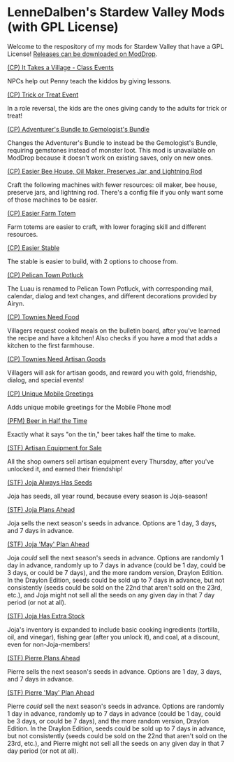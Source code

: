 # LenneDalben's Stardew Valley Mods (with GPL License)
Welcome to the respository of my mods for Stardew Valley that have a GPL License! <a href="https://www.moddrop.com/stardew-valley/profile/213628">Releases can be downloaded on ModDrop</a>.


<a href="https://github.com/LenneDalben/StardewValleyModsGPL/tree/main/%5BCP%5D%20It%20Takes%20a%20Village%20-%20Class%20Events">(CP) It Takes a Village - Class Events</a>

 NPCs help out Penny teach the kiddos by giving lessons.


<a href="https://github.com/LenneDalben/StardewValleyModsGPL/tree/main/%5BCP%5D%20Trick%20or%20Treat%20Event!">(CP) Trick or Treat Event</a>

 In a role reversal, the kids are the ones giving candy to the adults for trick or treat!


<a href="https://github.com/LenneDalben/StardewValleyModsGPL/tree/main/%5BCP%5D%20Adventurer's%20Bundle%20to%20Gemologist's%20Bundle">(CP) Adventurer's Bundle to Gemologist's Bundle</a>

Changes the Adventurer's Bundle to instead be the Gemologist's Bundle, requiring gemstones instead of monster loot. This mod is unavailable on ModDrop because it doesn't work on existing saves, only on new ones.


<a href="https://github.com/LenneDalben/StardewValleyModsGPL/tree/main/%5BCP%5D%20Easier%20Bee%20House%2C%20Oil%20Maker%2C%20Preserves%20Jar%2C%20and%20Lightning%20Rod">(CP) Easier Bee House, Oil Maker, Preserves Jar, and Lightning Rod</a>

Craft the following machines with fewer resources: oil maker, bee house, preserve jars, and lightning rod. There's a config file if you only want some of those machines to be easier.


<a href="https://github.com/LenneDalben/StardewValleyModsGPL/tree/main/%5BCP%5D%20Easier%20Farm%20Totem">(CP) Easier Farm Totem</a>

 Farm totems are easier to craft, with lower foraging skill and different resources.


<a href="https://github.com/LenneDalben/StardewValleyModsGPL/tree/main/%5BCP%5D%20Easier%20Stable">(CP) Easier Stable</a>

The stable is easier to build, with 2 options to choose from.

<a href="https://github.com/LenneDalben/StardewValleyModsGPL/tree/main/%5BCP%5D%20Pelican%20Town%20Potluck">(CP) Pelican Town Potluck</a>

The Luau is renamed to Pelican Town Potluck, with corresponding mail, calendar, dialog and text changes, and different decorations provided by Airyn.


<a href="https://github.com/LenneDalben/StardewValleyModsGPL/tree/main/%5BCP%5D%20Townies%20Need%20Food!">(CP) Townies Need Food</a>

Villagers request cooked meals on the bulletin board, after you've learned the recipe and have a kitchen! Also checks if you have a mod that adds a kitchen to the first farmhouse.


<a href="https://github.com/LenneDalben/StardewValleyModsGPL/blob/main/%5BCP%5D%20Townies%20Need%20Artisan%20Goods/">(CP) Townies Need Artisan Goods</a>

Villagers will ask for artisan goods, and reward you with gold, friendship, dialog, and special events!


<a href="https://github.com/LenneDalben/StardewValleyModsGPL/tree/main/%5BCP%5D%20Unique%20Mobile%20Greetings">(CP) Unique Mobile Greetings</a>

Adds unique mobile greetings for the Mobile Phone mod!


<a href="https://github.com/LenneDalben/StardewValleyModsGPL/tree/main/%5BPFM%5D%20Beer%20in%20Half%20the%20Time">(PFM) Beer in Half the Time</a>

Exactly what it says "on the tin," beer takes half the time to make.


<a href="https://github.com/LenneDalben/StardewValleyModsGPL/tree/main/Artisan%20Equipment%20for%20Sale">(STF) Artisan Equipment for Sale</a>

All the shop owners sell artisan equipment every Thursday, after you've unlocked it, and earned their friendship!


<a href="https://github.com/LenneDalben/StardewValleyModsGPL/tree/main/Joja%20Always%20Has%20Seeds">(STF) Joja Always Has Seeds</a>

Joja has seeds, all year round, because every season is Joja-season!


<a href="https://github.com/LenneDalben/StardewValleyModsGPL/tree/main/Joja%20Plans%20Ahead%20-%20All">(STF) Joja Plans Ahead</a>

Joja sells the next season's seeds in advance. Options are 1 day, 3 days, and 7 days in advance.


<a href="https://github.com/LenneDalben/StardewValleyModsGPL/tree/main/Joja%20'May'%20Plan%20Ahead%20-%20All">(STF) Joja 'May' Plan Ahead</a>

Joja *could* sell the next season's seeds in advance. Options are randomly 1 day in advance, randomly up to 7 days in advance (could be 1 day, could be 3 days, or could be 7 days), and the more random version, Draylon Edition. In the Draylon Edition, seeds could be sold up to 7 days in advance, but not consistently (seeds could be sold on the 22nd that aren't sold on the 23rd, etc.), and Joja might not sell all the seeds on any given day in that 7 day period (or not at all).


<a href="https://github.com/LenneDalben/StardewValleyModsGPL/tree/main/Joja%20Has%20Extra%20Stock">(STF) Joja Has Extra Stock</a>

Joja's inventory is expanded to include basic cooking ingredients (tortilla, oil, and vinegar), fishing gear (after you unlock it), and coal, at a discount, even for non-Joja-members!


<a href="https://github.com/LenneDalben/StardewValleyModsGPL/tree/main/Pierre%20Plans%20Ahead%20-%20All">(STF) Pierre Plans Ahead</a>

Pierre sells the next season's seeds in advance. Options are 1 day, 3 days, and 7 days in advance.


<a href="https://github.com/LenneDalben/StardewValleyModsGPL/tree/main/Pierre%20'May'%20Plan%20Ahead%20-%20All">(STF) Pierre 'May' Plan Ahead</a>

Pierre *could* sell the next season's seeds in advance. Options are randomly 1 day in advance, randomly up to 7 days in advance (could be 1 day, could be 3 days, or could be 7 days), and the more random version, Draylon Edition. In the Draylon Edition, seeds could be sold up to 7 days in advance, but not consistently (seeds could be sold on the 22nd that aren't sold on the 23rd, etc.), and Pierre might not sell all the seeds on any given day in that 7 day period (or not at all).
